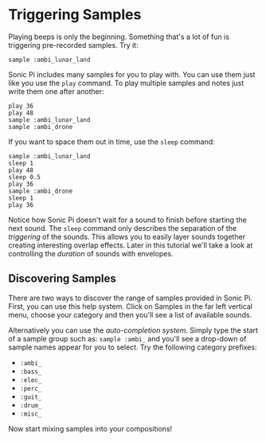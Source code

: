 # Triggering Samples

Playing beeps is only the beginning. Something that's a lot of fun is triggering pre-recorded samples. Try it:

```
sample :ambi_lunar_land
```

Sonic Pi includes many samples for you to play with. You can use them just like you use the `play` command. To play multiple samples and notes just write them one after another:

```
play 36
play 48
sample :ambi_lunar_land
sample :ambi_drone
```

If you want to space them out in time, use the `sleep` command:

```
sample :ambi_lunar_land
sleep 1
play 48
sleep 0.5
play 36
sample :ambi_drone
sleep 1
play 36
```

Notice how Sonic Pi doesn't wait for a sound to finish before starting the next sound. The `sleep` command only describes the separation of the *triggering* of the sounds. This allows you to easily layer sounds together creating interesting overlap effects. Later in this tutorial we'll take a look at controlling the *duration* of sounds with envelopes.


## Discovering Samples

There are two ways to discover the range of samples provided in Sonic Pi. First, you can use this help system. Click on Samples in the far left vertical menu, choose your category and then you'll see a list of available sounds.

Alternatively you can use the *auto-completion system*. Simply type the start of a sample group such as: `sample :ambi_` and you'll see a drop-down of sample names appear for you to select. Try the following category prefixes: 

* `:ambi_` 
* `:bass_`
* `:elec_`
* `:perc_`
* `:guit_`
* `:drum_`
* `:misc_`

Now start mixing samples into your compositions!
